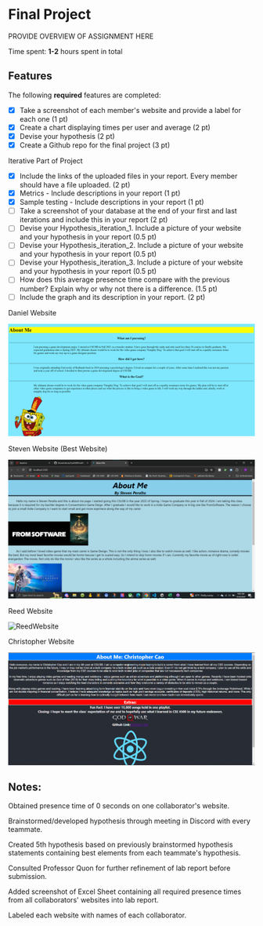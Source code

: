 # Final Project

PROVIDE OVERVIEW OF ASSIGNMENT HERE

Time spent: **1-2** hours spent in total

## Features

The following **required** features are completed:

- [X] Take a screenshot of each member's website and provide a label for each one (1 pt)
- [X] Create a chart displaying times per user and average (2 pt)
- [X] Devise your hypothesis (2 pt)
- [X] Create a Github repo for the final project (3 pt)
      
Iterative Part of Project

- [X] Include the links of the uploaded files in your report. Every member should have a file uploaded. (2 pt)
- [X] Metrics - Include descriptions in your report (1 pt)
- [X] Sample testing - Include descriptions in your report (1 pt)
- [ ] Take a screenshot of your database at the end of your first and last iterations and include this in your report (2 pt)
- [ ] Devise your Hypothesis_iteration_1. Include a picture of your website and your hypothesis in your report (0.5 pt)
- [ ] Devise your Hypothesis_iteration_2. Include a picture of your website and your hypothesis in your report (0.5 pt)
- [ ] Devise your Hypothesis_iteration_3. Include a picture of your website and your hypothesis in your report (0.5 pt)
- [ ] How does this average presence time compare with the previous number? Explain why or why not there is a difference. (1.5 pt)
- [ ] Include the graph and its description in your report. (2 pt)

<p>Daniel Website</p>
<img src="images/Daniel Mesones Website PNG.png" title='DanielWebsite' width='' alt='DanielWebsite' />
<p>Steven Website (Best Website)</p>
<img src="images/Steven Website.png" title='StevenWebsite' width='' alt='StevenWebsite' />
<p>Reed Website</p>
<img src="images/Reed Website.png" title='ReedWebsite' width='' alt='ReedWebsite' />
<p>Christopher Website</p>
<img src="images/Christopher Website.png" title='ChrisWebsite' width='' alt='ChrisWebsite' />


## Notes:
<u1>
  <p>Obtained presence time of 0 seconds on one collaborator's website.</p>
  <p>Brainstormed/developed hypothesis through meeting in Discord with every teammate.<p>
  <p>Created 5th hypothesis based on previously brainstormed hypothesis statements
     containing best elements from each teammate's hypothesis.</p>
  <p>Consulted Professor Quon for further refinement of lab report before submission.</p>
  <p>Added screenshot of Excel Sheet containing all required presence times from all collaborators'
     websites into lab report.</p>
  <p>Labeled each website with names of each collaborator.</p>
<u1>
